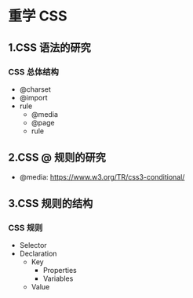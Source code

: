 # 重学 CSS

## 1.CSS 语法的研究

### CSS 总体结构

- @charset
- @import
- rule
  - @media
  - @page
  - rule

## 2.CSS @ 规则的研究

- @media: https://www.w3.org/TR/css3-conditional/

## 3.CSS 规则的结构

### CSS 规则

- Selector
- Declaration
  - Key
    - Properties
    - Variables
  - Value
